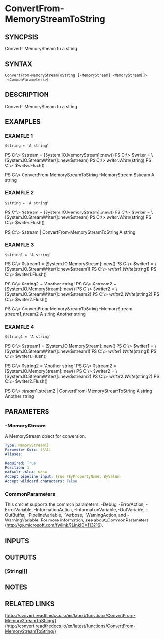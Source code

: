 # ConvertFrom-MemoryStreamToString

## SYNOPSIS
Converts MemoryStream to a string.

## SYNTAX

```
ConvertFrom-MemoryStreamToString [-MemoryStream] <MemoryStream[]> [<CommonParameters>]
```

## DESCRIPTION
Converts MemoryStream to a string.

## EXAMPLES

### EXAMPLE 1
```
$string = 'A string'
```

PS C:\\\> $stream = \[System.IO.MemoryStream\]::new()
PS C:\\\> $writer = \[System.IO.StreamWriter\]::new($stream)
PS C:\\\> $writer.Write($string)
PS C:\\\> $writer.Flush()

PS C:\\\> ConvertFrom-MemoryStreamToString -MemoryStream $stream
A string

### EXAMPLE 2
```
$string = 'A string'
```

PS C:\\\> $stream = \[System.IO.MemoryStream\]::new()
PS C:\\\> $writer = \[System.IO.StreamWriter\]::new($stream)
PS C:\\\> $writer.Write($string)
PS C:\\\> $writer.Flush()

PS C:\\\> $stream | ConvertFrom-MemoryStreamToString
A string

### EXAMPLE 3
```
$string1 = 'A string'
```

PS C:\\\> $stream1 = \[System.IO.MemoryStream\]::new()
PS C:\\\> $writer1 = \[System.IO.StreamWriter\]::new($stream1)
PS C:\\\> $writer1.Write($string1)
PS C:\\\> $writer1.Flush()

PS C:\\\> $string2 = 'Another string'
PS C:\\\> $stream2 = \[System.IO.MemoryStream\]::new()
PS C:\\\> $writer2 = \[System.IO.StreamWriter\]::new($stream2)
PS C:\\\> $writer2.Write($string2)
PS C:\\\> $writer2.Flush()

PS C:\\\> ConvertFrom-MemoryStreamToString -MemoryStream $stream1,$stream2
A string
Another string

### EXAMPLE 4
```
$string1 = 'A string'
```

PS C:\\\> $stream1 = \[System.IO.MemoryStream\]::new()
PS C:\\\> $writer1 = \[System.IO.StreamWriter\]::new($stream1)
PS C:\\\> $writer1.Write($string1)
PS C:\\\> $writer1.Flush()

PS C:\\\> $string2 = 'Another string'
PS C:\\\> $stream2 = \[System.IO.MemoryStream\]::new()
PS C:\\\> $writer2 = \[System.IO.StreamWriter\]::new($stream2)
PS C:\\\> $writer2.Write($string2)
PS C:\\\> $writer2.Flush()

PS C:\\\> $stream1,$stream2 | ConvertFrom-MemoryStreamToString
A string
Another string

## PARAMETERS

### -MemoryStream
A MemoryStream object for conversion.

```yaml
Type: MemoryStream[]
Parameter Sets: (All)
Aliases:

Required: True
Position: 1
Default value: None
Accept pipeline input: True (ByPropertyName, ByValue)
Accept wildcard characters: False
```

### CommonParameters
This cmdlet supports the common parameters: -Debug, -ErrorAction, -ErrorVariable, -InformationAction, -InformationVariable, -OutVariable, -OutBuffer, -PipelineVariable, -Verbose, -WarningAction, and -WarningVariable.
For more information, see about_CommonParameters (http://go.microsoft.com/fwlink/?LinkID=113216).

## INPUTS

## OUTPUTS

### [String[]]

## NOTES

## RELATED LINKS

[http://convert.readthedocs.io/en/latest/functions/ConvertFrom-MemoryStreamToString/](http://convert.readthedocs.io/en/latest/functions/ConvertFrom-MemoryStreamToString/)

